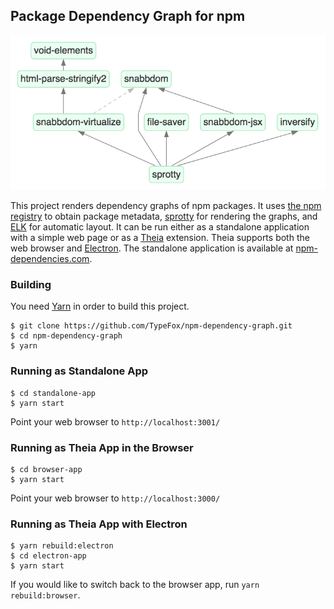 ## Package Dependency Graph for npm

![Dependency graph of sprotty](https://raw.githubusercontent.com/TypeFox/npm-dependency-graph/master/screenshot.png)

This project renders dependency graphs of npm packages. It uses [the npm registry](https://github.com/npm/registry) to obtain package metadata, [sprotty](https://github.com/theia-ide/sprotty) for rendering the graphs, and [ELK](https://www.eclipse.org/elk/) for automatic layout. It can be run either as a standalone application with a simple web page or as a [Theia](https://www.theia-ide.org) extension. Theia supports both the web browser and [Electron](https://electronjs.org). The standalone application is available at [npm-dependencies.com](http://npm-dependencies.com/).

### Building

You need [Yarn](https://yarnpkg.com/) in order to build this project.

```
$ git clone https://github.com/TypeFox/npm-dependency-graph.git
$ cd npm-dependency-graph
$ yarn
```

### Running as Standalone App

```
$ cd standalone-app
$ yarn start
```

Point your web browser to `http://localhost:3001/`

### Running as Theia App in the Browser

```
$ cd browser-app
$ yarn start
```

Point your web browser to `http://localhost:3000/`

### Running as Theia App with Electron

```
$ yarn rebuild:electron
$ cd electron-app
$ yarn start
```

If you would like to switch back to the browser app, run `yarn rebuild:browser`.
